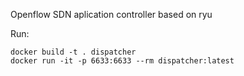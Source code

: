 Openflow SDN aplication controller based on ryu 

Run:

```
docker build -t . dispatcher
docker run -it -p 6633:6633 --rm dispatcher:latest
```
